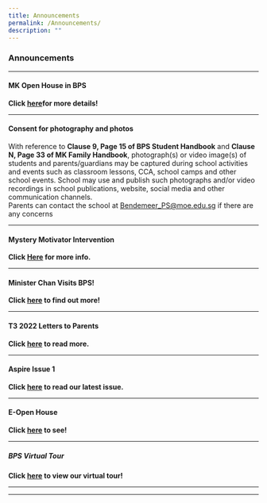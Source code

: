 ```yaml
---
title: Announcements
permalink: /Announcements/
description: ""
---
```

### Announcements

***
#### MK Open House in BPS

**Click [here](https://www.bendemeerpri.moe.edu.sg/about-us/permalink/)for more details!**

***
#### Consent for photography and photos

With reference to **Clause 9, Page 15 of BPS Student Handbook** and **Clause N, Page 33 of MK Family Handbook**, photograph(s) or video image(s) of students and parents/guardians may be captured during school activities and events such as classroom lessons, CCA, school camps and other school events. School may use and publish such photographs and/or video recordings in school publications, website, social media and other communication channels.  
Parents can contact the school at [Bendemeer_PS@moe.edu.sg](mailto:Bendemeer_PS@moe.edu.sg) if there are any concerns

***

#### Mystery Motivator Intervention

**Click [Here](https://moe-bendemeerpri-staging.netlify.app/our-people/for-parents/parents-engagement-resources/mlu/mmi) for more info.**

***

#### Minister Chan Visits BPS!

**Click [here](https://moe-bendemeerpri-staging.netlify.app/our-people/our-partners/mr-chan-chun-sing-minister-for-education-visits-bps) to find out more!**

***

#### T3 2022 Letters to Parents

**Click [here](https://moe-bendemeerpri-staging.netlify.app/our-people/for-parents/letter-to-parents/2022-communications/term-3-2022/overview) to read more.**

***

#### Aspire Issue 1

**Click [here](https://moe-bendemeerpri-staging.netlify.app/about-us/aspire-newsletter) to read our latest issue.**

***

#### E-Open House

**Click [here](https://moe-bendemeerpri-staging.netlify.app/about-us/the-bendemeer-experience) to see!**

***

##### BPS Virtual Tour

**Click [here](https://moe-bendemeerpri-staging.netlify.app/about-us/virtual-tour-of-bps) to view our virtual tour!**

***

***